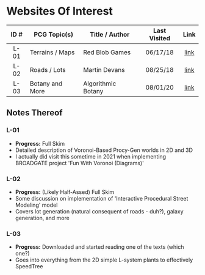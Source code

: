 # Websites Of Interest

| ID #  | PCG Topic(s)    | Title / Author     | Last Visited | Link |
| :---: | --------------- | ------------------ | :----------: |:---: |
| L-01  | Terrains / Maps | Red Blob Games     | 06/17/18     | [link](https://www.google.com) |
| L-02  | Roads / Lots    | Martin Devans      | 08/25/18     | [link](http://martindevans.me/game-development/2015/12/11/Procedural-Generation-For-Dummies-Roads/) |
| L-03  | Botany and More | Algorithmic Botany | 08/01/20     | [link](http://algorithmicbotany.org/papers/) |

## Notes Thereof

### L-01
* **Progress:** Full Skim
* Detailed description of Voronoi-Based Procy-Gen worlds in 2D and 3D
* I actually did visit this sometime in 2021 when implementing BROADGATE project 'Fun With Voronoi (Diagrams)'

### L-02
* **Progress:** (Likely Half-Assed) Full Skim
* Some discussion on implementation of 'Interactive Procedural Street Modeling' model
* Covers lot generation (natural consequent of roads - duh?), galaxy generation, and more

### L-03
* **Progress:** Downloaded and started reading one of the texts (which one?)
* Goes into everything from the 2D simple L-system plants to effectively SpeedTree